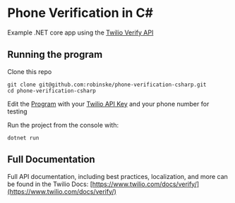 # Phone Verification in C<span>#</span>

Example .NET core app using the [Twilio Verify API](https://www.twilio.com/docs/verify)

## Running the program

Clone this repo

```
git clone git@github.com:robinske/phone-verification-csharp.git
cd phone-verification-csharp
```

Edit the [Program](https://github.com/robinske/phone-verification-csharp/blob/master/Program.cs) with your [Twilio API Key](https://www.twilio.com/docs/verify/api#authentication) and your phone number for testing

Run the project from the console with: 

```
dotnet run
```

## Full Documentation

Full API documentation, including best practices, localization, and more can be found in the Twilio Docs: [https://www.twilio.com/docs/verify/](https://www.twilio.com/docs/verify/)
